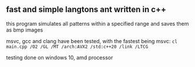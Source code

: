 ## fast and simple langtons ant written in c++

this program simulates all patterns within a specified range and saves them as bmp images

msvc, gcc and clang have been tested, with the fastest being msvc: `cl main.cpp /O2 /GL /MT /arch:AVX2 /std:c++20 /link /LTCG`

testing done on windows 10, amd processor
